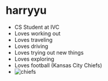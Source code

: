 # harryyu

- CS Student at IVC
- Loves working out
- Loves traveling
- Loves driving
- Loves trying out new things
- Loves exploring 
- Loves football (Kansas City Chiefs)
- ![chiefs](https://github.com/harryyu18/harryyu/assets/159220667/8097d402-cd45-4f66-b4cc-f147060c251d)

